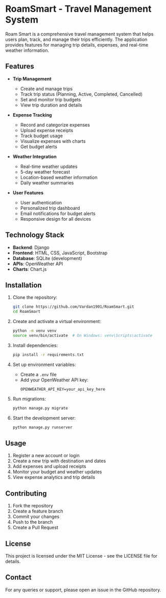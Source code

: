# RoamSmart - Travel Management System

Roam Smart is a comprehensive travel management system that helps users plan, track, and manage their trips efficiently. The application provides features for managing trip details, expenses, and real-time weather information.

## Features

- **Trip Management**
  - Create and manage trips
  - Track trip status (Planning, Active, Completed, Cancelled)
  - Set and monitor trip budgets
  - View trip duration and details

- **Expense Tracking**
  - Record and categorize expenses
  - Upload expense receipts
  - Track budget usage
  - Visualize expenses with charts
  - Get budget alerts

- **Weather Integration**
  - Real-time weather updates
  - 5-day weather forecast
  - Location-based weather information
  - Daily weather summaries

- **User Features**
  - User authentication
  - Personalized trip dashboard
  - Email notifications for budget alerts
  - Responsive design for all devices

## Technology Stack

- **Backend**: Django
- **Frontend**: HTML, CSS, JavaScript, Bootstrap
- **Database**: SQLite (development)
- **APIs**: OpenWeather API
- **Charts**: Chart.js

## Installation

1. Clone the repository:
   ```bash
   git clone https://github.com/Vardan1901/RoamSmart.git
   cd RoamSmart
   ```

2. Create and activate a virtual environment:
   ```bash
   python -m venv venv
   source venv/bin/activate  # On Windows: venv\Scripts\activate
   ```

3. Install dependencies:
   ```bash
   pip install -r requirements.txt
   ```

4. Set up environment variables:
   - Create a `.env` file
   - Add your OpenWeather API key:
     ```
     OPENWEATHER_API_KEY=your_api_key_here
     ```

5. Run migrations:
   ```bash
   python manage.py migrate
   ```

6. Start the development server:
   ```bash
   python manage.py runserver
   ```

## Usage

1. Register a new account or login
2. Create a new trip with destination and dates
3. Add expenses and upload receipts
4. Monitor your budget and weather updates
5. View expense analytics and trip details

## Contributing

1. Fork the repository
2. Create a feature branch
3. Commit your changes
4. Push to the branch
5. Create a Pull Request

## License

This project is licensed under the MIT License - see the LICENSE file for details.

## Contact

For any queries or support, please open an issue in the GitHub repository. 